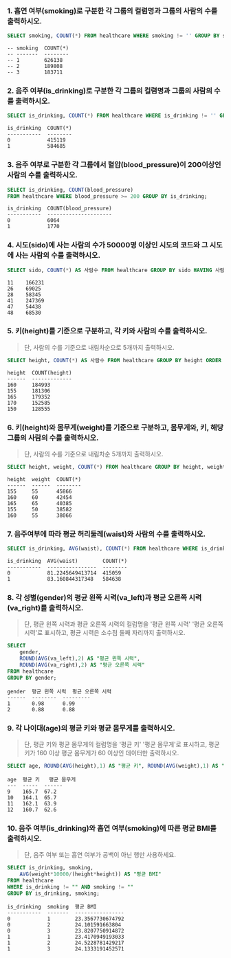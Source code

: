 ###  1. 흡연 여부(smoking)로 구분한 각 그룹의 컬렴명과 그룹의 사람의 수를 출력하시오.

```sql 
SELECT smoking, COUNT(*) FROM healthcare WHERE smoking != '' GROUP BY smoking;
```

```
-- smoking  COUNT(*)
-- -------  --------
-- 1        626138  
-- 2        189808  
-- 3        183711 
```



###  2. 음주 여부(is_drinking)로 구분한 각 그룹의 컬렴명과 그룹의 사람의 수를 출력하시오.

```sql 
SELECT is_drinking, COUNT(*) FROM healthcare WHERE is_drinking != '' GROUP BY is_drinking;
```

```
is_drinking  COUNT(*)
-----------  --------
0            415119  
1            584685
```



### 3. 음주 여부로 구분한 각 그룹에서 혈압(blood_pressure)이 200이상인 사람의 수를 출력하시오.

```sql
SELECT is_drinking, COUNT(blood_pressure)
FROM healthcare WHERE blood_pressure >= 200 GROUP BY is_drinking;
```

```
is_drinking  COUNT(blood_pressure)
-----------  ---------------------
0            6064                 
1            1770       
```



### 4. 시도(sido)에 사는 사람의 수가 50000명 이상인 시도의 코드와 그 시도에 사는 사람의 수를 출력하시오.

```sql
SELECT sido, COUNT(*) AS 사람수 FROM healthcare GROUP BY sido HAVING 사람수 >= 50000;
```

```
11    166231     
26    69025      
28    58345      
41    247369     
47    54438      
48    68530  
```



### 5. 키(height)를 기준으로 구분하고, 각 키와 사람의 수를 출력하시오.

> 단, 사람의 수를 기준으로 내림차순으로 5개까지 출력하시오.

```sql
SELECT height, COUNT(*) AS 사람수 FROM healthcare GROUP BY height ORDER BY 사람수 DESC LIMIT 5;
```

```
height  COUNT(height)
------  -------------
160     184993       
155     181306       
165     179352       
170     152585       
150     128555  
```



### 6. 키(height)와 몸무게(weight)를 기준으로 구분하고, 몸무게와, 키, 해당 그룹의 사람의 수를 출력하시오. 

> 단, 사람의 수를 기준으로 내림차순 5개까지 출력하시오.

```sql
SELECT height, weight, COUNT(*) FROM healthcare GROUP BY height, weight ORDER BY COUNT(*) DESC LIMIT 5;
```

```
height  weight  COUNT(*)
------  ------  --------
155     55      45866   
160     60      42454   
165     65      40385   
155     50      38582   
160     55      38066   
```



### 7. 음주여부에 따라 평균 허리둘레(waist)와 사람의 수를 출력하시오.

```sql 
SELECT is_drinking, AVG(waist), COUNT(*) FROM healthcare WHERE is_drinking != '' AND waist GROUP BY is_drinking; 
```

````
is_drinking  AVG(waist)        COUNT(*)
-----------  ----------------  --------
0            81.2245649413714  415059  
1            83.160844317348   584638  
````



### 8. 각 성별(gender)의 평균 왼쪽 시력(va_left)과 평균 오른쪽 시력(va_right)를 출력하시오.

> 단, 평균 왼쪽 시력과 평균 오른쪽 시력의 컬럼명을 '평균 왼쪽 시력' '평균 오른쪽 시력'로 표시하고, 평균 시력은 소수점 둘째 자리까지 출력하시오.

```sql
SELECT 
    gender, 
    ROUND(AVG(va_left),2) AS "평균 왼쪽 시력", 
    ROUND(AVG(va_right),2) AS "평균 오른쪽 시력" 
FROM healthcare 
GROUP BY gender;
```

````
gender  평균 왼쪽 시력  평균 오른쪽 시력
------  --------  ---------
1       0.98      0.99     
2       0.88      0.88    
````



### 9. 각 나이대(age)의 평균 키와 평균 몸무게를 출력하시오.

> 단, 평균 키와 평균 몸무게의 컬럼명을 '평균 키' '평균 몸무게'로 표시하고, 평균키가 160 이상 평균 몸무게가 60 이상인 데이터만 출력하시오.

```sql
SELECT age, ROUND(AVG(height),1) AS "평균 키", ROUND(AVG(weight),1) AS "평균 몸무게" FROM healthcare GROUP BY age HAVING "평균 키" >= 160 AND "평균 몸무게">=60;
```

```
age  평균 키   평균 몸무게
---  -----  ------
9    165.7  67.2  
10   164.1  65.7  
11   162.1  63.9  
12   160.7  62.6 
```



### 10. 음주 여부(is_drinking)와 흡연 여부(smoking)에 따른 평균 BMI를 출력하시오.

> 단, 음주 여부 또는 흡연 여부가 공백이 아닌 행만 사용하세요.

```sql
SELECT is_drinking, smoking,
    AVG(weight*10000/(height*height)) AS "평균 BMI"
FROM healthcare
WHERE is_drinking != "" AND smoking != ""
GROUP BY is_drinking, smoking;
```

```
is_drinking  smoking  평균 BMI          
-----------  -------  ----------------
0            1        23.3567730674792
0            2        24.101591663804 
0            3        23.8207750914872
1            1        23.4170949193033
1            2        24.5228781429217
1            3        24.1333191452571
```